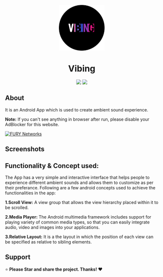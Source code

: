 <div align="center"> 
  <img src="https://github.com/Its-Nishant-01/vibing/blob/master/app/src/main/res/drawable/lomgo.png" alt="WebBadge" border="0" height='150'>
  <h1 align ="center">Vibing</h1>
 
  <img src="https://img.shields.io/badge/Java-ED8B00?style=for-the-badge&logo=java&logoColor=white">
  <img src="https://img.shields.io/badge/Android-3DDC84?style=for-the-badge&logo=android&logoColor=white">
   

 
</div>

## About
It is an Android App which is used to create ambient sound experience. 

**Note:** If you can't see anything in browser after run, please disable your AdBlocker for this website.

<a href="#"><img src="https://raw.githubusercontent.com/fury-gl/fury-communication-assets/main/ws_smaller.gif" alt="FURY Networks" width="400px"></a>


## Screenshots


## Functionality & Concept used:
The App has a very simple and interactive interface that helps people to experience different ambient sounds and allows them to customize as per their preferance. Following are a few android concepts used to achieve the functionalities in the app:<br>

**1.Scroll View:** A view group that allows the view hierarchy placed within it to be scrolled.

**2.Media Player:** The Android multimedia framework includes support for playing variety of common media types, so that you can easily integrate audio, video and images into your applications.

**3.Relative Layout:** It is a the layout in which the  position of each view can be specified as relative to sibling elements.


## Support
⭐ **Please Star  and share the project. Thanks!** ❤️ 

